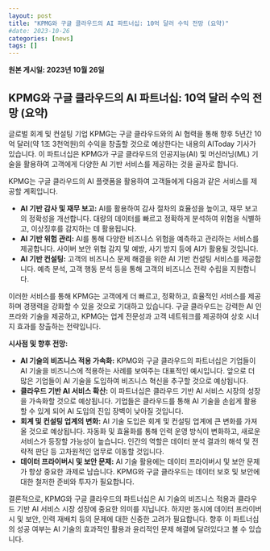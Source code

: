 ```yaml
---
layout: post
title: "KPMG와 구글 클라우드의 AI 파트너십: 10억 달러 수익 전망 (요약)"
#date: 2023-10-26
categories: [news]
tags: []
---
```


**원본 게시일: 2023년 10월 26일**

## KPMG와 구글 클라우드의 AI 파트너십: 10억 달러 수익 전망 (요약)

글로벌 회계 및 컨설팅 기업 KPMG는 구글 클라우드와의 AI 협력을 통해 향후 5년간 10억 달러(약 1조 3천억원)의 수익을 창출할 것으로 예상한다는 내용의 AIToday 기사가 있습니다.  이 파트너십은 KPMG가 구글 클라우드의 인공지능(AI) 및 머신러닝(ML) 기술을 활용하여 고객에게 다양한 AI 기반 서비스를 제공하는 것을 골자로 합니다.

KPMG는 구글 클라우드의 AI 플랫폼을 활용하여 고객들에게 다음과 같은 서비스를 제공할 계획입니다.

* **AI 기반 감사 및 재무 보고:** AI를 활용하여 감사 절차의 효율성을 높이고, 재무 보고의 정확성을 개선합니다.  대량의 데이터를 빠르고 정확하게 분석하여 위험을 식별하고, 이상징후를 감지하는 데 활용됩니다.
* **AI 기반 위험 관리:**  AI를 통해 다양한 비즈니스 위험을 예측하고 관리하는 서비스를 제공합니다. 사이버 보안 위협 감지 및 예방,  사기 방지 등에 AI가 활용될 것입니다.
* **AI 기반 컨설팅:**  고객의 비즈니스 문제 해결을 위한 AI 기반 컨설팅 서비스를 제공합니다.  예측 분석,  고객 행동 분석 등을 통해  고객의 비즈니스 전략 수립을 지원합니다.


이러한 서비스를 통해 KPMG는 고객에게 더 빠르고, 정확하고, 효율적인 서비스를 제공하며 경쟁력을 강화할 수 있을 것으로 기대하고 있습니다.  구글 클라우드는 강력한 AI 인프라와 기술을 제공하고, KPMG는 업계 전문성과 고객 네트워크를 제공하여 상호 시너지 효과를 창출하는 전략입니다.


**시사점 및 향후 전망:**

* **AI 기술의 비즈니스 적용 가속화:**  KPMG와 구글 클라우드의 파트너십은 기업들이 AI 기술을 비즈니스에 적용하는 사례를 보여주는 대표적인 예시입니다.  앞으로 더 많은 기업들이 AI 기술을 도입하여 비즈니스 혁신을 추구할 것으로 예상됩니다.
* **클라우드 기반 AI 서비스 확산:**  이 파트너십은 클라우드 기반 AI 서비스 시장의 성장을 가속화할 것으로 예상됩니다.  기업들은 클라우드를 통해 AI 기술을 손쉽게 활용할 수 있게 되어  AI 도입의 진입 장벽이 낮아질 것입니다.
* **회계 및 컨설팅 업계의 변화:** AI 기술 도입은 회계 및 컨설팅 업계에 큰 변화를 가져올 것으로 예상됩니다.  자동화 및 효율화를 통해 인력 운영 방식이 변화하고, 새로운 서비스가 등장할 가능성이 높습니다.  인간의 역할은  데이터 분석 결과의 해석 및 전략적 판단 등 고차원적인 업무로 이동할 것입니다.
* **데이터 프라이버시 및 보안 문제:**  AI 기술 활용에는  데이터 프라이버시 및 보안 문제가 항상 중요한 과제로 남습니다.  KPMG와 구글 클라우드는  데이터 보호 및 보안에 대한 철저한 준비와 투자가 필요합니다.

결론적으로, KPMG와 구글 클라우드의 파트너십은 AI 기술의 비즈니스 적용과 클라우드 기반 AI 서비스 시장 성장에 중요한 의미를 지닙니다.  하지만 동시에  데이터 프라이버시 및 보안,  인력 재배치 등의 문제에 대한 신중한 고려가 필요합니다.  향후 이 파트너십의 성공 여부는  AI 기술의 효과적인 활용과  윤리적인 문제 해결에 달려있다고 볼 수 있습니다.